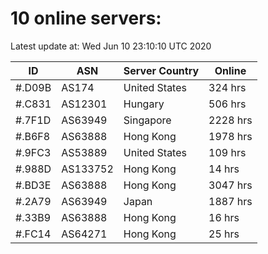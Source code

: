 # 10 online servers:

Latest update at: Wed Jun 10 23:10:10 UTC 2020

| ID | ASN | Server Country | Online |
| -- | --- | -------------- | ------ |
| #.D09B | AS174 | United States | 324 hrs |
| #.C831 | AS12301 | Hungary | 506 hrs |
| #.7F1D | AS63949 | Singapore | 2228 hrs |
| #.B6F8 | AS63888 | Hong Kong | 1978 hrs |
| #.9FC3 | AS53889 | United States | 109 hrs |
| #.988D | AS133752 | Hong Kong | 14 hrs |
| #.BD3E | AS63888 | Hong Kong | 3047 hrs |
| #.2A79 | AS63949 | Japan | 1887 hrs |
| #.33B9 | AS63888 | Hong Kong | 16 hrs |
| #.FC14 | AS64271 | Hong Kong | 25 hrs |

